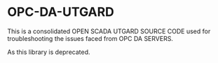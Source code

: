 # OPC-DA-UTGARD
This is a consolidated OPEN SCADA UTGARD SOURCE CODE used for troubleshooting the issues faced from OPC DA SERVERS.

As this library is deprecated.

